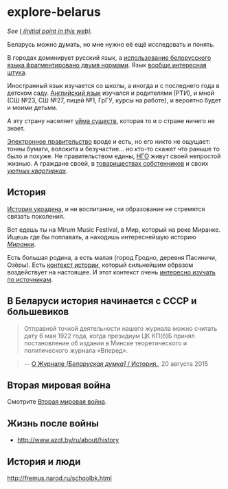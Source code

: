 # explore-belarus

_See [I (initial point in this web)](https://github.com/irnc/i)._

Беларусь можно думать, но мне нужно её ещё исследовать и понять.

В городах доминирует русский язык, а [использование белорусского языка фрагментировано двумя нормами](https://github.com/irnc/be-be-x-old). Язык [вообще интересная штука](https://github.com/irnc/explore-language).

Иностранный язык изучается со школы, а иногда и с последнего года в детском саду. [Английский язык](https://github.com/irnc/learn-english) изучался и родителями (РТИ), и мной (СШ №23, СШ №27, лицей №1, ГрГУ, курсы на работе), и вероятно будет и моими детьми.

А эту страну населяет [уйма существ](https://github.com/irnc/insects-belarus), которая то и о стране ничего не знает.

[Электронное правительство](https://github.com/irnc/e-gov) вроде и есть, но его никто не ощущает: тонны бумаги, волокита и безучастие... но кто-то скажет что раньше то было и похуже. Не правительством едины, [НГО](https://github.com/irnc/ngo) живут своей непростой жизнью. А граждане своей, в [товариществах собстенников](https://github.com/irnc/dom83.by) и своих [_уютных квартирках_](https://github.com/irnc/kvartira).

## История

[История украдена](https://github.com/irnc/magnus-ducatus), и ни воспитание, ни образование не стремятся связать поколения.

Вот едешь ты на Mirum Music Festival, в Мир, который на реке Миранке. Ищешь где бы поплавать, а находишь интереснейшую историю [_Миранки_](https://github.com/irnc/miranka).

Есть большая родина, а есть малая (город Гродно, деревня Пасиничи, Озёры). Есть [контекст истории](https://github.com/irnc/grodno-streets), который сильнейшим образом воздействует на настоящее. И этот контекст очень [интересно изучать по источникам](https://github.com/irnc/grodno-sources).

## В Беларуси история начинается с СССР и большевиков

> Отправной точкой деятельности нашего журнала можно считать дату 6 мая 1922 года, когда президиум ЦК КП(б)Б принял постановление об издании в Минске теоретического и политического журнала «Вперед».

> -- [О Журнале _[Беларуская думка]_ / История.](http://beldumka.belta.by/ru/about/history), 20 августа 2015

## Вторая мировая война

Смотрите [Вторая мировая война](world-war-ii.md).

## Жизнь после войны

* http://www.azot.by/ru/about/history

## История и люди

http://fremus.narod.ru/schoolbk.html
